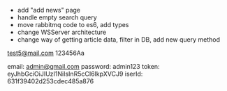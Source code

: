 - add "add news" page
- handle empty search query
- move rabbitmq code to es6, add types
- change WSServer architecture
- change way of getting article data, filter in DB, add new query method

test5@mail.com
123456Aa

email: admin@gmail.com
password: admin123
token: eyJhbGciOiJIUzI1NiIsInR5cCI6IkpXVCJ9
iserId: 631f39402d253cdec485a876